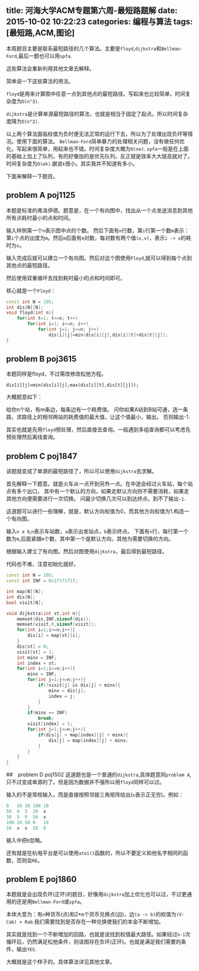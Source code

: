title: 河海大学ACM专题第六周-最短路题解
date: 2015-10-02 10:22:23
categories: 编程与算法
tags: [最短路,ACM,图论]
---
本周题目主要是联系最短路径的几个算法。主要是`floyd`,`dijkstra`和`Bellman-Ford`,最后一题也可以用`spfa`.

这些算法会重新利用其他文章去解释。

简单说一下这些算法的用法。

`floyd`是用来计算图中任意一点到其他点的最短路径。写起来也比较简单，时间复杂度为`O(n^3)`.

`dijkstra`是计算单源最短路径的算法，也就是相当于固定了起点。所以时间复杂度降为`O(n^2)`.

以上两个算法面临权值为负时便无法正常的运行下去，所以为了处理出现负环等情况。使用下面的算法。
`Bellman-Ford`简单暴力的处理相关问题，没有做任何优化。写起来很简单，用起来也不错。时间复杂度大概为`O(ne)`.
`spfa`一般是在上面的基础上加上了队列，有的好像加的是优先队列。反正就是效率大大提高就对了。时间复杂度为`O(ek)`.据说`k`很小。其实我并不知道有多小。

<!--more-->

下面来解释一下题目。

## problem A poj1125
本题是标准的弗洛伊德。题意是，在一个有向图中，找出从一个点发送消息到其他所有点耗时最小的点和时间。

输入样例第一个`n`表示图中点的个数。
然后下面有`n`行数，第`i`行第一个数`m`表示：第`i`个点的出度为`m`。然后`m`后面有`m`对数，每对数有两个值`(x,v)`，表示`i -> x`的耗时为`v`。

输入完成后就可以建立一个有向图。然后对这个图使用`Floyd`,就可以得到每个点到其他点的最短路径。

然后使用双重循环去找到耗时最小的点和时间即可。

核心就是一个`Floyd`：
```cpp
const int N = 105;
int dis[N][N];
void floyd(int n){
	for(int t=1; t<=n; t++)  
		for(int i=1; i<=n; i++)  
			for(int j=1; j<=n; j++)  
				dis[i][j]=min(dis[i][j],dis[i][t]+dis[t][j]);  
}
```

## problem B poj3615
本题同样是floyd，不过需改修改松弛方程。

`dis[i][j]=min(dis[i][j],max(dis[i][t],dis[t][j]));`

大概题意如下：

给你n个站，有m条边，每条边有一个耗费值。
问你如果A站到B站可通，选一条路，求路径上的相邻两站的耗费值的最大值，让这个值最小，输出。
否则输出-1.

其实也就是先用`floyd`预处理，然后直接去查询。一般遇到多组查询都可以考虑先预处理然后离线查询。

## problem C poj1847
该题就变成了单源的最短路径了，所以可以使用`dijkstra`去求解。

首先解释一下题意。就是火车从一点开到另外一点。在中途会经过火车站，每个站点有多个出口，
其中有一个默认的方向，如果走默认方向则不需要消耗，如果走其他方向便需要进行一次切换。
问最少切换几次可以到达终点。到不了输出`-1`.

这道题可以进行一些理解，就是，默认方向权值为0，而其他方向权值为1.构造一个有向图。

输入`n a b`,`n`表示车站数，`a`表示出发站点，`b`表示终点。
下面有`n`行，每行第一个数为`m`,后面紧跟`m`个数，其中第一个是默认方向，其他为需要切换的方向。

根据输入建立了有向图。然后对图使用`dijkstra`，最后得到最短路径。

代码也不难，注意初始化就好。
```cpp
const int N = 105;
const int INF = 0x1f1f1f1f;

int map[N][N];
int dis[N];
bool visit[N];

void dijkstra(int st,int n){
	memset(dis,INF,sizeof(dis));
	memset(visit,0,sizeof(visit));
	for(int i=1;i<=n;i++){
		dis[i] = map[st][i];
	}
	dis[st] = 0;
	visit[st] = 1;
	int minx = INF;
	int index = st;
	for(int i=1;i<=n;i++){
		minx = INF;
		for(int j=1;j<=n;j++){
			if(!visit[j] && dis[j] < minx){
				minx = dis[j];
				index = j;
			}
		}
		if(minx == INF)
			break;
		visit[index] = 1;
		for(int j=1;j<=n;j++){
			if(dis[j] > map[index][j] + minx){
				dis[j] = map[index][j] + minx;
			}
		}
	}
}
```

##　problem D poj1502
这道题也是一个普通的`dijkstra`,具体题意同`problem A`,只不过变成单源的了。但是因为数据并不强所以用`floyd`同样可以过。

输入的不是常规输入，而是直接按照邻接三角矩阵给出(`x`表示正无穷)。例如：
```cpp
0   50 30 100 10
50  0  5  20  x
30  5  0  50  x
100 20 50 0   10
10  x  x  10  0
```
输入中把`0`忽略。

还有就是在杭电平台是可以使用`atoi()`函数的，所以不要定义和他名字相同的函数，否则会`RE`。

## problem E poj1860
本题就是会出现负环(正环)的题目，好像用`dijkstra`加上优化也可以过，不过更通用的还是用`Bellman-Ford`或`spfa`。

本体大意为：有`n`种货币(点)和2*`m`个货币兑换点(边)，边`(a -> b)`的权值为`(V-Cab) × Rab`.我们需要找到是否存在一种兑换使我们的本金不断增加。

其实就是找到一个不断增加的回路，也就是说找到权值最大路径。如果经过`n-1`次循环后，仍然满足松弛条件，则该图存在负环(正环)。也就是满足我们需要的条件，输出`YES`.

大概就是这个样子的。具体算法详见其他文章。